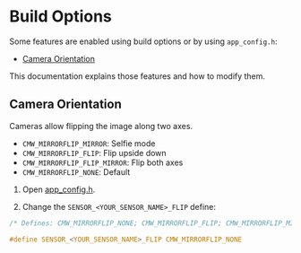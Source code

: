 # Build Options

Some features are enabled using build options or by using `app_config.h`:

- [Camera Orientation](#camera-orientation)

This documentation explains those features and how to modify them.

## Camera Orientation

Cameras allow flipping the image along two axes.

- `CMW_MIRRORFLIP_MIRROR`: Selfie mode
- `CMW_MIRRORFLIP_FLIP`: Flip upside down
- `CMW_MIRRORFLIP_FLIP_MIRROR`: Flip both axes
- `CMW_MIRRORFLIP_NONE`: Default

1. Open [app_config.h](../Inc/app_config.h).

2. Change the `SENSOR_<YOUR_SENSOR_NAME>_FLIP` define:
```c
/* Defines: CMW_MIRRORFLIP_NONE; CMW_MIRRORFLIP_FLIP; CMW_MIRRORFLIP_MIRROR; CMW_MIRRORFLIP_FLIP_MIRROR; */

#define SENSOR_<YOUR_SENSOR_NAME>_FLIP CMW_MIRRORFLIP_NONE
```
